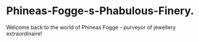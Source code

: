 # Phineas-Fogge-s-Phabulous-Finery.
Welcome back to the world of Phineas Fogge - purveyor of jewellery extraordinaire! 
